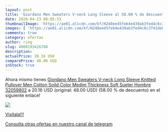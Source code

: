```yaml
---
layout: post
title: 'Giordano Men Sweaters V-neck Long Sleeve al 58.00 % de descuento'
date: 2020-04-23 08:05:53
thumbnailImage: 'https://ae01.alicdn.com/kf/H248ee45feb4e439ab3fed4c6c3741de8C/Giordano-Men-Sweaters-V-neck-Long-Sleeve-Knitted-Pullover-Men-Cotton-Soild-Color-Medim-Thickness-Soft.jpg_350x350._SL200_.jpg'
images: [ 'https://ae01.alicdn.com/kf/H248ee45feb4e439ab3fed4c6c3741de8C/Giordano-Men-Sweaters-V-neck-Long-Sleeve-Knitted-Pullover-Men-Cotton-Soild-Color-Medim-Thickness-Soft.jpg_350x350._SL200_.jpg' ]
comments: true
category: ofertas
author: ring
slug: 4000193426708
description:
actualPrice: 20.16 USD
comparePrice: 48.00 USD
inStock: true
---
```


Ahora mismo tienes [Giordano Men Sweaters V-neck Long Sleeve Knitted Pullover Men Cotton Soild Color Medim Thickness Soft Sueter Hombre 32059802](https://www.amazon.com/dp/4000193426708/?tag=redken08-20) a 20.16 USD (original: 48.00 USD) (58.00 %  de descuento) en el siguiente enlace!

[![](https://ae01.alicdn.com/kf/H248ee45feb4e439ab3fed4c6c3741de8C/Giordano-Men-Sweaters-V-neck-Long-Sleeve-Knitted-Pullover-Men-Cotton-Soild-Color-Medim-Thickness-Soft.jpg_350x350._SL200_.jpg)](https://www.amazon.com/dp/4000193426708/?tag=redken08-20)

[Visítala!!!](https://www.amazon.com/dp/4000193426708/?tag=redken08-20)

[Consulta otras ofertas en nuestro canal de telegram](https://t.me/s/ofertas25)
